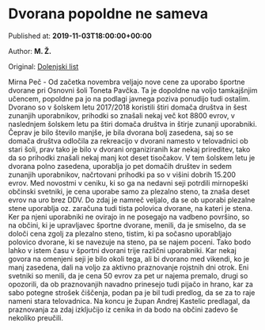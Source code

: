
# Dvorana popoldne ne sameva

Published at: **2019-11-03T18:00:00+00:00**

Author: **M. Ž.**

Original: [Dolenjski list](https://www.dolenjskilist.si/2019/11/03/227911/novice/dolenjska/Dvorana_popoldne_ne_sameva/)

Mirna Peč - Od začetka novembra veljajo nove cene za uporabo športne dvorane pri Osnovni šoli Toneta Pavčka. Ta je dopoldne na voljo tamkajšnjim učencem, popoldne pa jo na podlagi javnega poziva ponudijo tudi ostalim.
Dvorano so v šolskem letu 2017/2018 koristili štiri domača društva in šest zunanjih uporabnikov, prihodki so znašali nekaj več kot 8800 evrov, v naslednjem šolskem letu pa štiri domača društva in štirje zunanji uporabniki. Čeprav je bilo število manjše, je bila dvorana bolj zasedena, saj so se domača društva odločila za rekreacijo v dvorani namesto v telovadnici ob stari šoli, prav tako je bilo v dvorani organiziranih kar nekaj prireditev, tako da so prihodki znašali nekaj manj kot deset tisočakov.
V tem šolskem letu je dvorana polno zasedena, uporablja jo pet domačih društev in sedem zunanjih uporabnikov, načrtovani prihodki pa so v višini dobrih 15.200 evrov.
Med novostmi v ceniku, ki so ga na nedavni seji potrdili mirnopeški občinski svetniki, je cena uporabe samo za plezalno steno, ta znaša deset evrov na uro brez DDV. Do zdaj je namreč veljalo, da se ob uporabi plezalne stene uporablja oz. zaračuna tudi tista polovica dvorane, na kateri je stena. Ker pa njeni uporabniki ne ovirajo in ne posegajo na vadbeno površino, so na občini, ki je upravljavec športne dvorane, menili, da je smiselno, da se določi cena zgolj za plezalno steno, tistim, ki pa sočasno uporabljajo polovico dvorane, ki se navezuje na steno, pa se najem poceni. Tako bodo lahko v istem času v športni dvorani trije različni uporabniki.
Kar nekaj govora na omenjeni seji je bilo okoli tega, ali bi dvorano med vikendi, ko je manj zasedena, dali na voljo za aktivno praznovanje rojstnih dni otrok. Eni svetniki so menili, da je cena 50 evrov za pet ur najema premalo, drugi so opozorili, da ob praznovanjih navadno prinesejo tudi pijačo in hrano, kar za sabo potegne strošek čiščenja, podan pa je bil tudi predlog, da se za to raje nameni stara telovadnica. Na koncu je župan Andrej Kastelic predlagal, da praznovanja za zdaj izključijo iz cenika in da bodo na občini zadevo še nekoliko preučili.
